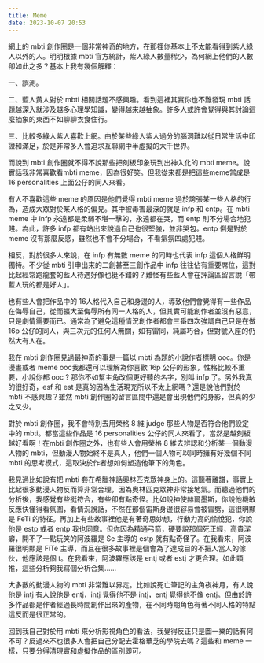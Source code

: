 ```yaml
---
title: Meme
date: 2023-10-07 20:53
---
```

網上的 mbti 創作圈是一個非常神奇的地方，在那裡你基本上不太能看得到紫人綠人以外的人。明明根據 mbti 官方統計，紫人綠人數量稀少，為何網上他們的人數卻如此之多？基本上我有幾個解釋：

一、誤測。

二、藍人黃人對於 mbti 相關話題不感興趣。看到這裡其實你也不難發現 mbti 話題越深入就涉及越多心理學知識，變得越來越抽象。許多人或許會覺得與其討論這麼抽象的東西不如聊聊衣食住行。

三、比較多綠人紫人喜歡上網。由於某些綠人紫人過分的腦洞難以從日常生活中印證和滿足，於是非常多人會追求互聯網中半虛擬的大千世界。

而說到 mbti 創作圈就不得不說那些把刻板印象玩到出神入化的 mbti meme。說實話我非常喜歡看mbti meme，因為很好笑。但我從來都是把這些meme當成是16 personalities 上面公仔的同人來看。

有人不喜歡這些 meme 的原因是他們覺得 mbti meme 過於誇張某一些人格的行為，造成大眾對於某人格的偏見。其中被毒害最深的就是 infp 和 entp。在 mbti meme 中 infp 永遠都是柔弱不堪一擊的，永遠都在哭，而 entp 則不分場合地犯賤。為此，許多 infp 都有站出來說過自己也很堅強，並非哭包。entp 倒是對於 meme 沒有那麼反感，雖然也不會不分場合，不看氣氛四處犯賤。

相反，對於很多人來說，在 infp 有無數 meme 的同時也代表 infp 這個人格鮮明獨特。不少從 mbti 引申出來的二創甚至三創作品中 infp 往往佔有重要席位，這對比起經常跑龍套的藍人待遇好像也挺不錯的？難怪有些藍人會在評論區留言說「帶藍人玩的都是好人」。

也有些人會把作品中的 16人格代入自己和身邊的人，導致他們會覺得有一些作品在侮辱自己，從而擴大至侮辱所有同一人格的人，但其實可能創作者並沒有惡意，只是劇情需要而已。通常為了避免這種情況創作者都會三番四次強調自己只是在做 16p 公仔的同人，與三次元的任何人無關，如有雷同，純屬巧合，但對號入座的仍然大有人在。

我在 mbti 創作圈見過最神奇的事是一篇以 mbti 為題的小說作者標明 ooc。你是漫畫或者 meme ooc我都還可以理解為你喜歡 16p 公仔的形象，性格比較不重要，小說你都 ooc ? 那你不如幫主角改個更好聽的名字，別叫 infp 了。另外我真的很好奇，esf 和 est 是真的因為生活現充所以不太上網嗎？還是說他們對於 mbti 不感興趣？雖然 mbti 創作圈的留言區間中還是會出現他們的身影，但真的少之又少。

對於 mbti 創作圈，我不會特別去用榮格 8 維 judge 那些人物是否符合他們設定中的 mbti。都當這些作品是 16 personalities 公仔的同人來看了，當然是越刻板越好看啊！在mbti 創作圈之外，也有些人會用榮格 8 維去辨認和分析某一個動漫人物的 mbti，但動漫人物始終不是真人，他們一個人物可以同時擁有好幾個不同 mbti 的思考模式，這取決於作者想如何塑造他筆下的角色。

我見過比如說有把 mbti 套在希臘神話奧林匹克眾神身上的。這聽著離譜，事實上比起很多動漫人物反而算非常合理，因為奧林匹克眾神非常接地氣。而聽過他們的分析後，我感覺有些挺符合，有些卻有點奇怪。比如說神使赫爾墨斯，你說他機敏反應快懂得看氛圍，看情況說話，不然在那個宙斯身邊很容易會被雷劈，這很明顯是 FeTi 的特征。再加上有些故事裡他是有著奇思妙想，行動力高的愉悅犯，你說他是 estp 或者 entp 我也同意。但你因為精通弓箭，硬要說那個死正經，高貴潔癖，開不了一點玩笑的阿波羅是 Se 主導的 estp 就有點奇怪了。在我看來，阿波羅很明顯是 FiTe 主導，而且在很多故事裡是個會為了達成目的不把人當人的傢伙，他應該是個 t。在我看來，阿波羅應該是 entj 或者 estj 才更合理。如此類推，這些分析夠我寫個分析合集……

大多數的動漫人物的 mbti 非常難以界定。比如說死亡筆記的主角夜神月，有人說他是 intj 有人說他是 entj，intj 覺得他不是 intj，entj 覺得他不像 entj。但由於許多作品都是作者經過長時間創作出來的產物，在不同時期角色有著不同人格的特點這反而是很正常的。

回到我自己對於用 mbti 來分析影視角色的看法，我覺得反正只是圖一樂的話有何不可？反過來不也很多人會把自己分配去霍格華芝的學院去嗎？這些和 meme 一樣，只要分得清現實和虛擬作品的區別即可。